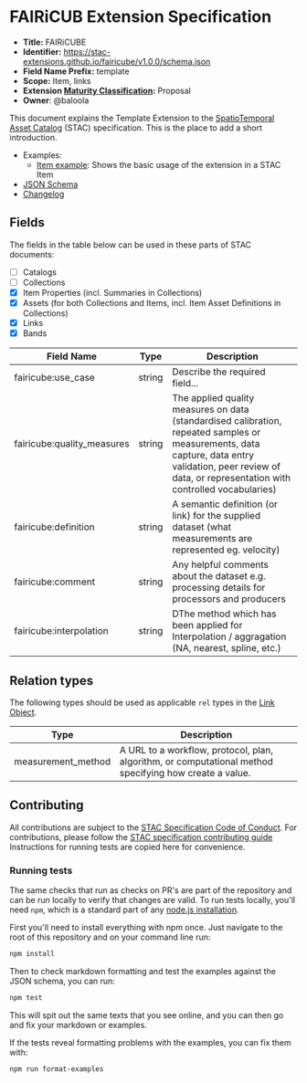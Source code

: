 # FAIRiCUB Extension Specification

- **Title:** FAIRiCUBE
- **Identifier:** <https://stac-extensions.github.io/fairicube/v1.0.0/schema.json>
- **Field Name Prefix:** template
- **Scope:** Item, links
- **Extension [Maturity Classification](https://github.com/radiantearth/stac-spec/tree/master/extensions/README.md#extension-maturity):** Proposal
- **Owner**: @baloola

This document explains the Template Extension to the [SpatioTemporal Asset Catalog](https://github.com/radiantearth/stac-spec) (STAC) specification.
This is the place to add a short introduction.

- Examples:
  - [Item example](examples/item.json): Shows the basic usage of the extension in a STAC Item
- [JSON Schema](json-schema/schema.json)
- [Changelog](./CHANGELOG.md)

## Fields

The fields in the table below can be used in these parts of STAC documents:

- [ ] Catalogs
- [ ] Collections
- [x] Item Properties (incl. Summaries in Collections)
- [x] Assets (for both Collections and Items, incl. Item Asset Definitions in Collections)
- [x] Links
- [x] Bands

| Field Name           | Type                      | Description                                  |
| -------------------- | ------------------------- | -------------------------------------------- |
| fairicube:use_case   | string | Describe the required field... |
| fairicube:quality_measures | string | The applied quality measures on data (standardised calibration, repeated samples or measurements, data capture, data entry validation, peer review of data, or representation with controlled vocabularies) |
| fairicube:definition | string | A semantic definition (or link) for the supplied dataset (what measurements are represented eg. velocity) |
| fairicube:comment | string | Any helpful comments about the dataset e.g. processing details for processors and producers |
| fairicube:interpolation | string | DThe method which has been applied for Interpolation / aggragation (NA, nearest, spline, etc.) |

## Relation types

The following types should be used as applicable `rel` types in the
[Link Object](https://github.com/radiantearth/stac-spec/tree/master/item-spec/item-spec.md#link-object).

| Type           | Description                           |
| -------------- | ------------------------------------- |
| measurement_method | A URL to a workflow, protocol, plan, algorithm, or computational method specifying how create a value. |

## Contributing

All contributions are subject to the
[STAC Specification Code of Conduct](https://github.com/radiantearth/stac-spec/blob/master/CODE_OF_CONDUCT.md).
For contributions, please follow the
[STAC specification contributing guide](https://github.com/radiantearth/stac-spec/blob/master/CONTRIBUTING.md) Instructions
for running tests are copied here for convenience.

### Running tests

The same checks that run as checks on PR's are part of the repository and can be run locally to verify that changes are valid.
To run tests locally, you'll need `npm`, which is a standard part of any [node.js installation](https://nodejs.org/en/download/).

First you'll need to install everything with npm once. Just navigate to the root of this repository and on
your command line run:
```bash
npm install
```

Then to check markdown formatting and test the examples against the JSON schema, you can run:
```bash
npm test
```

This will spit out the same texts that you see online, and you can then go and fix your markdown or examples.

If the tests reveal formatting problems with the examples, you can fix them with:
```bash
npm run format-examples
```
